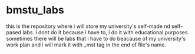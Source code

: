 # bmstu_labs
this is the repository where i will store my university's self-made nd self-pased labs. i dont do it because i have to, i do it with educational purposes.
sometimes there will be labs that i have to do beacause of my university's work plan and i will mark it with _mst tag in the end of file's name.
